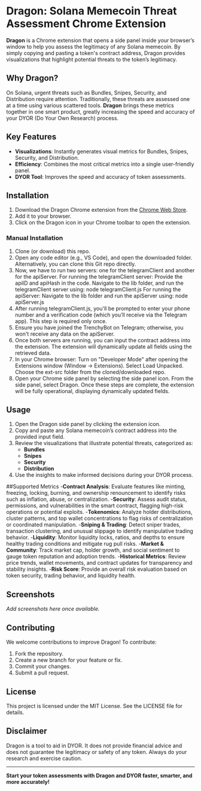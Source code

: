 # Dragon: Solana Memecoin Threat Assessment Chrome Extension

**Dragon** is a Chrome extension that opens a side panel inside your browser’s window to help you assess the legitimacy of any Solana memecoin. By simply copying and pasting a token's contract address, Dragon provides visualizations that highlight potential threats to the token’s legitimacy. 

## Why Dragon?
On Solana, urgent threats such as Bundles, Snipes, Security, and Distribution require attention. Traditionally, these threats are assessed one at a time using various scattered tools. **Dragon** brings these metrics together in one smart product, greatly increasing the speed and accuracy of your DYOR (Do Your Own Research) process.

## Key Features
- **Visualizations**: Instantly generates visual metrics for Bundles, Snipes, Security, and Distribution.
- **Efficiency**: Combines the most critical metrics into a single user-friendly panel.
- **DYOR Tool**: Improves the speed and accuracy of token assessments.

## Installation
1. Download the Dragon Chrome extension from the [Chrome Web Store](#).
2. Add it to your browser.
3. Click on the Dragon icon in your Chrome toolbar to open the extension.



### Manual Installation
1. Clone (or download) this repo.
2. Open any code editor (e.g., VS Code), and open the downloaded folder. Alternatively, you can clone this Git repo directly.
3. Now, we have to run two servers: one for the telegramClient and another for the apiServer.
For running the telegramClient server:
Provide the apiID and apiHash in the code.
Navigate to the lib folder, and run the telegramClient server using:
node telegramClient.js
For running the apiServer:
Navigate to the lib folder and run the apiServer using:
node apiServer.js
4. After running telegramClient.js, you'll be prompted to enter your phone number and a verification code (which you’ll receive via the Telegram app). This step is required only once.
5. Ensure you have joined the TrenchyBot on Telegram; otherwise, you won't receive any data on the apiServer.
6. Once both servers are running, you can input the contract address into the extension. The extension will dynamically update all fields using the retrieved data.
7. In your Chrome browser:
Turn on "Developer Mode" after opening the Extensions window (Window -> Extensions).
Select Load Unpacked.
Choose the ext-src folder from the cloned/downloaded repo.
8. Open your Chrome side panel by selecting the side panel icon.
From the side panel, select Dragon.
Once these steps are complete, the extension will be fully operational, displaying dynamically updated fields.



## Usage
1. Open the Dragon side panel by clicking the extension icon.
2. Copy and paste any Solana memecoin’s contract address into the provided input field.
3. Review the visualizations that illustrate potential threats, categorized as:
    - **Bundles**
    - **Snipes**
    - **Security**
    - **Distribution**
4. Use the insights to make informed decisions during your DYOR process.


##Supported Metrics
-**Contract Analysis**: Evaluate features like minting, freezing, locking, burning, and ownership renouncement to identify risks such as inflation, abuse, or centralization.
-**Security**: Assess audit status, permissions, and vulnerabilities in the smart contract, flagging high-risk operations or potential exploits.
-**Tokenomics**: Analyze holder distributions, cluster patterns, and top wallet concentrations to flag risks of centralization or coordinated manipulation.
-**Sniping & Trading**: Detect sniper trades, transaction clustering, and unusual slippage to identify manipulative trading behavior.
-**Liquidity**: Monitor liquidity locks, ratios, and depths to ensure healthy trading conditions and mitigate rug pull risks.
-**Market & Community**: Track market cap, holder growth, and social sentiment to gauge token reputation and adoption trends.
-**Historical Metrics**: Review price trends, wallet movements, and contract updates for transparency and stability insights.
-**Risk Score**: Provide an overall risk evaluation based on token security, trading behavior, and liquidity health.

## Screenshots
_Add screenshots here once available._

## Contributing
We welcome contributions to improve Dragon! To contribute:
1. Fork the repository.
2. Create a new branch for your feature or fix.
3. Commit your changes.
4. Submit a pull request.

## License
This project is licensed under the MIT License. See the LICENSE file for details.

## Disclaimer
Dragon is a tool to aid in DYOR. It does not provide financial advice and does not guarantee the legitimacy or safety of any token. Always do your research and exercise caution.

---

**Start your token assessments with Dragon and DYOR faster, smarter, and more accurately!**
